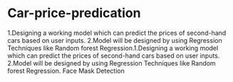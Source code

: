 # Car-price-predication
1.Designing a working model which can predict the prices of second-hand cars based on user inputs.
2.Model will be designed by using Regression Techniques like Random forest Regression.1.Designing a working model which can predict the prices of second-hand cars based on user inputs. 2.Model will be designed by using Regression Techniques like Random forest Regression.
Face Mask Detection
